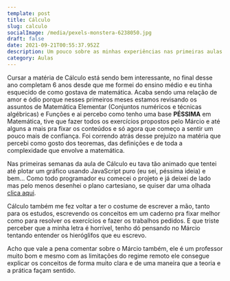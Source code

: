 ```yaml
---
template: post
title: Cálculo
slug: calculo
socialImage: /media/pexels-monstera-6238050.jpg
draft: false
date: 2021-09-21T00:55:37.952Z
description: Um pouco sobre as minhas experiências nas primeiras aulas de cálculo.
category: Aulas
---
```

Cursar a matéria de Cálculo está sendo bem interessante, no final desse ano completam 6 anos desde que me formei do ensino médio e eu tinha esquecido de como gostava de matemática. Acaba sendo uma relação de amor e ódio porque nesses primeiros meses estamos revisando os assuntos de Matemática Elementar (Conjuntos numéricos e técnicas algébricas) e Funções e ai percebo como tenho uma base **PÉSSIMA** em Matemática, tive que fazer todos os exercícios propostos pelo Márcio e até alguns a mais pra fixar os conteúdos e só agora que começo a sentir um pouco mais de confiança. Foi correndo atrás desse prejuízo na matéria que percebi como gosto dos teoremas, das definições e de toda a complexidade que envolve a matemática.

Nas primeiras semanas da aula de Cálculo eu tava tão animado que tentei até plotar um gráfico usando JavaScript puro (eu sei, péssima ideia) e bem... Como todo programador eu comecei o projeto e já deixei de lado mas pelo menos desenhei o plano cartesiano, se quiser dar uma olhada [](https://codesandbox.io/s/-v2n21)[clica aqui](https://codesandbox.io/s/-v2n21).

Cálculo também me fez voltar a ter o costume de escrever a mão, tanto para os estudos, escrevendo os conceitos em um caderno pra fixar melhor como para resolver os exercícios e fazer os trabalhos pedidos. E que triste perceber que a minha letra é horrível, tenho dó pensando no Márcio tentando entender os hieróglifos que eu escrevo.

Acho que vale a pena comentar sobre o Márcio também, ele é um professor muito bom e mesmo com as limitações do regime remoto ele consegue explicar os conceitos de forma muito clara e de uma maneira que a teoria e a prática façam sentido.